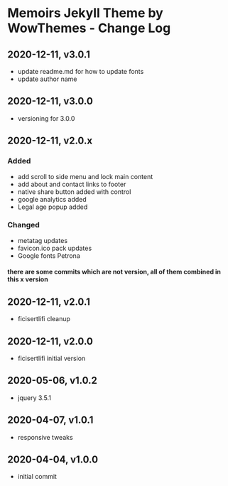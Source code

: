 # Memoirs Jekyll Theme by WowThemes - Change Log

## 2020-12-11, v3.0.1
- update readme.md for how to update fonts
- update author name

## 2020-12-11, v3.0.0
- versioning for 3.0.0

## 2020-12-11, v2.0.x
### Added
- add scroll to side menu and lock main content
- add about and contact links to footer
- native share button added with control
- google analytics added
- Legal age popup added
### Changed
- metatag updates
- favicon.ico pack updates
- Google fonts Petrona
#### there are some commits which are not version, all of them combined in this x version

## 2020-12-11, v2.0.1
- ficisertlifi cleanup

## 2020-12-11, v2.0.0
- ficisertlifi initial version

## 2020-05-06, v1.0.2
- jquery 3.5.1

## 2020-04-07, v1.0.1
- responsive tweaks

## 2020-04-04, v1.0.0
- initial commit